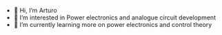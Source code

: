 - 👋 Hi, I’m Arturo
- 👀 I’m interested in Power electronics and analogue circuit development
- 🌱 I’m currently learning more on power electronics and control theory
